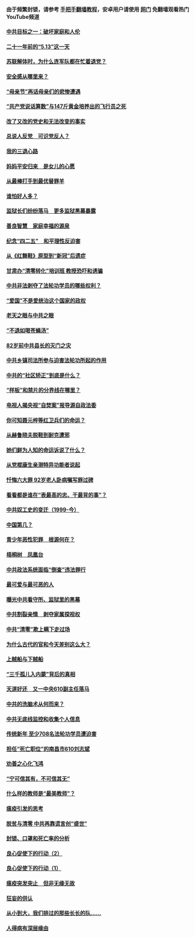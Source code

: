 #### 由于频繁封锁，请参考 [手把手翻墙教程](https://github.com/gfw-breaker/guides/wiki/)，安卓用户请使用 [网门](https://github.com/gfw-breaker/nogfw/blob/master/dl.md?t=05131401) 免翻墙观看热门YouTube频道 

#### [中共目标之一：破坏家庭和人伦](../pages/19/424454.md?t=05131401) 

#### [二十一年前的“5.13”这一天](../pages/19/424814.md?t=05131401) 

#### [苏联解体时，为什么连军队都在忙着退党？](../pages/19/424335.md?t=05131401) 

#### [安全感从哪里来？](../pages/19/424336.md?t=05131401) 

#### [“母亲节”再话母亲们的悲惨遭遇](../pages/19/424234.md?t=05131401) 

#### [“共产党说话算数”与147斤黄金培养出的飞行员之死](../pages/19/424115.md?t=05131401) 

#### [改了又改的党史和无法改变的事实](../pages/19/424037.md?t=05131401) 

#### [总说人反党　可识党反人？](../pages/19/423820.md?t=05131401) 

#### [我的三退心路](../pages/19/423876.md?t=05131401) 

#### [妈妈平安归来　是女儿的心愿](../pages/19/423947.md?t=05131401) 

#### [从最棒打手到最优替罪羊](../pages/19/423819.md?t=05131401) 

#### [谁怕好人多？](../pages/19/423774.md?t=05131401) 

#### [监狱长们纷纷落马　更多监狱黑幕暴露](../pages/19/423787.md?t=05131401) 

#### [善良智慧　家庭幸福的源泉](../pages/19/423632.md?t=05131401) 

#### [纪念“四二五”　和平理性反迫害](../pages/19/423660.md?t=05131401) 

#### [从《红舞鞋》原型到“新冠”后遗症](../pages/19/423509.md?t=05131401) 

#### [甘肃办“清零转化”培训班 教授恐吓和诱骗](../pages/19/423498.md?t=05131401) 

#### [中共非法剥夺了法轮功学员的哪些权利？](../pages/19/423392.md?t=05131401) 

#### [“爱国”不是爱统治这个国家的政权](../pages/19/423029.md?t=05131401) 

#### [老天之眼与中共之眼](../pages/19/423378.md?t=05131401) 

#### [“不退如喝苍蝇汤”](../pages/19/423287.md?t=05131401) 

#### [82岁前中共县长的灭门之灾](../pages/19/423055.md?t=05131401) 

#### [中共乡镇司法所参与迫害法轮功所起的作用](../pages/19/423064.md?t=05131401) 

#### [中共的“社区矫正”到底是什么？](../pages/19/422870.md?t=05131401) 

#### [“样板”和禁片的分界线在哪里？](../pages/19/422704.md?t=05131401) 

#### [电视人揭央视“自焚案”报导源自政法委](../pages/19/422770.md?t=05131401) 

#### [你可知聂元梓等红卫兵们的命运？](../pages/19/422848.md?t=05131401) 

#### [从赫鲁晓夫脱鞋到耐克遭邪](../pages/19/422826.md?t=05131401) 

#### [她们鲜为人知的命运诉说了什么？](../pages/19/422754.md?t=05131401) 

#### [从党棍康生亲测特异功能者说起](../pages/19/422657.md?t=05131401) 

#### [忏悔六大罪 92岁老人卧病嘱写罪过碑](../pages/19/422750.md?t=05131401) 

#### [看看都是谁在“表最高的忠、干最背的事”？](../pages/19/422703.md?t=05131401) 

#### [中共奴工史的变迁（1999-今）](../pages/19/422656.md?t=05131401) 

#### [中国第几？](../pages/19/422496.md?t=05131401) 

#### [青少年恶性犯罪　根源何在？](../pages/19/422449.md?t=05131401) 

#### [梧桐树　凤凰台](../pages/19/422442.md?t=05131401) 

#### [中共政法系统面临“倒查”违法罪行](../pages/19/422497.md?t=05131401) 

#### [最可爱与最可恶的人](../pages/19/422448.md?t=05131401) 

#### [曝光中共看守所、监狱里的黑幕](../pages/19/422390.md?t=05131401) 

#### [中共割裂亲情　剥夺家属探视权](../pages/19/422364.md?t=05131401) 

#### [中共“清零”欺上瞒下走过场](../pages/19/422306.md?t=05131401) 

#### [为什么古代的官和今天差别这么大？](../pages/19/422228.md?t=05131401) 

#### [上贼船与下贼船](../pages/19/422276.md?t=05131401) 

#### [“三千孤儿入内蒙”背后的真相](../pages/19/422229.md?t=05131401) 

#### [天道好还　又一中央610副主任落马](../pages/19/422155.md?t=05131401) 

#### [中共的洗脑术从何而来？](../pages/19/422154.md?t=05131401) 

#### [中共无底线监控和收集个人信息](../pages/19/422039.md?t=05131401) 

#### [传统新年 至少708名法轮功学员遭迫害](../pages/19/421946.md?t=05131401) 

#### [担任“死亡职位”的南昌市610刘志斌](../pages/19/421957.md?t=05131401) 

#### [劝善之心化飞鸿](../pages/19/421164.md?t=05131401) 

#### [“宁可信其有，不可信其无”](../pages/19/421691.md?t=05131401) 

#### [什么样的教师是“最美教师”？](../pages/19/421755.md?t=05131401) 

#### [瘟疫引发的思考](../pages/19/421594.md?t=05131401) 

#### [脱贫与清零 中共再靠谎言创“盛世”](../pages/19/421590.md?t=05131401) 

#### [封锁、口罩和死亡率的分析](../pages/19/421495.md?t=05131401) 

#### [良心促使下的行动（2）](../pages/19/421361.md?t=05131401) 

#### [良心促使下的行动（1）](../pages/19/421302.md?t=05131401) 

#### [瘟疫突发突止　但非无缘无故](../pages/19/421281.md?t=05131401) 

#### [狂妄的供认](../pages/19/421199.md?t=05131401) 

#### [从小到大，我们排过的那些长长的队……](../pages/19/421243.md?t=05131401) 

#### [人得病有深层缘由](../pages/19/420864.md?t=05131401) 

